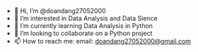 - 👋 Hi, I’m @doandang27052000
- 👀 I’m interested in Data Analysis and Data Sience
- 🌱 I’m currently learning Data Analysis in Python 
- 💞️ I’m looking to collaborate on a Python project  
- 📫 How to reach me:
email: doandang27052000@gmail.com
<!---
doandang27052000/doandang27052000 is a ✨ special ✨ repository because its `README.md` (this file) appears on your GitHub profile.
You can click the Preview link to take a look at your changes.
--->
